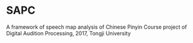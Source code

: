 # SAPC
A framework of speech map analysis of Chinese Pinyin
Course project of Digital Audition Processing, 2017, Tongji University
